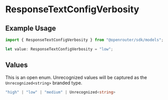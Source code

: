 # ResponseTextConfigVerbosity

## Example Usage

```typescript
import { ResponseTextConfigVerbosity } from "@openrouter/sdk/models";

let value: ResponseTextConfigVerbosity = "low";
```

## Values

This is an open enum. Unrecognized values will be captured as the `Unrecognized<string>` branded type.

```typescript
"high" | "low" | "medium" | Unrecognized<string>
```